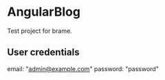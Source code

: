 # AngularBlog

Test project for brame.

## User credentials

email: "admin@example.com"
password: "password"
